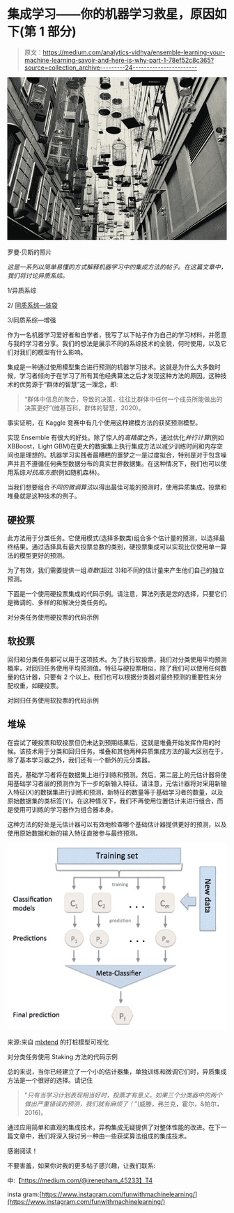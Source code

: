 # 集成学习——你的机器学习救星，原因如下(第 1 部分)

> 原文：<https://medium.com/analytics-vidhya/ensemble-learning-your-machine-learning-savoir-and-here-is-why-part-1-78ef52c8c365?source=collection_archive---------24----------------------->

![](img/0ebb661f29ef49d26038ef0d21a91c40.png)

罗曼·贝斯的照片

*这是一系列以简单易懂的方式解释机器学习中的集成方法的帖子。在这篇文章中，我们将讨论异质系综。*

1/异质系综

2/ [同质系综—装袋](/analytics-vidhya/ensemble-learning-bagging-random-forest-part-2-6cc81eb3470d)

3/同质系综—增强

作为一名机器学习爱好者和自学者，我写了以下帖子作为自己的学习材料，并愿意与我的学习者分享。我们的想法是展示不同的系综技术的全貌，何时使用，以及它们对我们的模型有什么影响。

集成是一种通过使用模型集合进行预测的机器学习技术。这就是为什么大多数时候，学习者倾向于在学习了所有其他经典算法之后才发现这种方法的原因。这种技术的优势源于“群体的智慧”这一理念，即:

> “群体中信息的聚合，导致的决策，往往比群体中任何一个成员所能做出的决策更好”(维基百科，群体的智慧，2020)。

事实证明，在 Kaggle 竞赛中有几个使用这种建模方法的获奖预测模型。

实现 Ensemble 有很大的好处。除了惊人的*高精度*之外，通过优化*并行计算*(例如 XBBoost，Light GBM)在更大的数据集上执行集成方法以减少训练时间和内存空间也是理想的。机器学习实践者最糟糕的噩梦之一是过度拟合，特别是对于包含噪声并且不遵循任何典型数据分布的真实世界数据集。在这种情况下，我们也可以使用系综*对抗高方差*(例如随机森林)。

当我们想要组合*不同的微调算法*以得出最佳可能的预测时，使用异质集成。投票和堆叠就是这种技术的例子。

## 硬投票

此方法用于分类任务。它使用模式(选择多数类)组合多个估计量的预测，以选择最终结果。通过选择具有最大投票总数的类别，硬投票集成可以实现比仅使用单一算法的模型更好的预测。

为了有效，我们需要提供一组*奇数*(超过 3)和不同的估计量来产生他们自己的独立预测。

下面是一个使用硬投票集成的代码示例。请注意，算法列表是您的选择，只要它们是微调的、多样的和解决分类任务的。

对分类任务使用硬投票的代码示例

## 软投票

回归和分类任务都可以用于这项技术。为了执行软投票，我们对分类使用平均预测概率，对回归任务使用平均预测值。特征与硬投票相似，除了我们可以使用任何数量的估计器，只要有 2 个以上。我们也可以根据分类器对最终预测的重要性来分配权重，如硬投票。

对回归任务使用软投票的代码示例

## 堆垛

在尝试了硬投票和软投票但仍未达到预期结果后，这就是堆叠开始发挥作用的时候。该技术用于分类和回归任务。堆叠和其他两种异质集成方法的最大区别在于，除了基本学习器之外，我们还有一个额外的元分类器。

首先，基础学习者将在数据集上进行训练和预测。然后，第二层上的元估计器将使用基础学习者层的预测作为下一步的新输入特征。请注意，元估计器将对采用新输入特征(X)的数据集进行训练和预测，新特征的数量等于基础学习者的数量，以及原始数据集的类标签(Y)。在这种情况下，我们不再使用位置估计来进行组合，而是使用可训练的学习器作为组合器本身。

这种方法的好处是元估计器可以有效地检查哪个基础估计器提供更好的预测，以及使用原始数据和新的输入特征直接参与最终预测。

![](img/97f1ccdc980bfdb615b3189234e8107c.png)

来源:来自 [mlxtend](http://rasbt.github.io/mlxtend/user_guide/classifier/StackingClassifier/) 的打桩模型可视化

对分类任务使用 Staking 方法的代码示例

总的来说，当你已经建立了一个小的估计器集，单独训练和微调它们时，异质集成方法是一个很好的选择。请记住

> ”*只有当学习计划表现相当好时，投票才有意义。如果三个分类器中的两个做出严重错误的预测，我们就有麻烦了！”*(威滕，弗兰克，霍尔，&帕尔，2016)。

通过应用简单和直观的集成技术，异构集成无疑提供了对整体性能的改进。在下一篇文章中，我们将深入探讨另一种由一些获奖算法组成的集成技术。

感谢阅读！

不要害羞，如果你对我的更多帖子感兴趣，让我们联系:

中:【https://medium.com/@irenepham_45233】T4

insta gram:[https://www.instagram.com/funwithmachinelearning/](https://www.instagram.com/funwithmachinelearning/)
